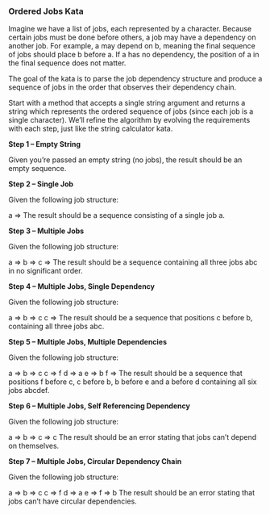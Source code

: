 <h3>Ordered Jobs Kata</h3>

Imagine we have a list of jobs, each represented by a character. Because certain jobs must be done before others, a job may have a dependency on another job. For example, a may depend on b, meaning the final sequence of jobs should place b before a. If a has no dependency, the position of a in the final sequence does not matter.

The goal of the kata is to parse the job dependency structure and produce a sequence of jobs in the order that observes their dependency chain.

Start with a method that accepts a single string argument and returns a string which represents the ordered sequence of jobs (since each job is a single character). We’ll refine the algorithm by evolving the requirements with each step, just like the string calculator kata.

<strong>Step 1 – Empty String</strong>

Given you’re passed an empty string (no jobs), the result should be an empty sequence.

<strong>Step 2 – Single Job</strong>

Given the following job structure:

a =>
The result should be a sequence consisting of a single job a.

<strong>Step 3 – Multiple Jobs</strong>

Given the following job structure:

a =>
b =>
c =>
The result should be a sequence containing all three jobs abc in no significant order.

<strong>Step 4 – Multiple Jobs, Single Dependency</strong>

Given the following job structure:

a =>
b => c
c =>
The result should be a sequence that positions c before b, containing all three jobs abc.




<strong>Step 5 – Multiple Jobs, Multiple Dependencies</strong>

Given the following job structure:

a =>
b => c
c => f
d => a
e => b
f =>
The result should be a sequence that positions f before c, c before b, b before e and a before d containing all six jobs abcdef.

<strong>Step 6 – Multiple Jobs, Self Referencing Dependency</strong>

Given the following job structure:

a =>
b =>
c => c
The result should be an error stating that jobs can’t depend on themselves.

<strong>Step 7 – Multiple Jobs, Circular Dependency Chain</strong>

Given the following job structure:

a =>
b => c
c => f
d => a
e =>
f => b
The result should be an error stating that jobs can’t have circular dependencies.
